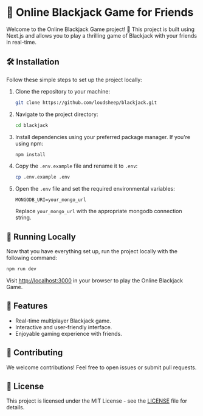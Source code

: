 # 🎲 Online Blackjack Game for Friends

Welcome to the Online Blackjack Game project! 🚀 This project is built using Next.js and allows you to play a thrilling game of Blackjack with your friends in real-time.

## 🛠️ Installation

Follow these simple steps to set up the project locally:

1. Clone the repository to your machine:

   ```bash
   git clone https://github.com/loudsheep/blackjack.git
   ```

2. Navigate to the project directory:

   ```bash
   cd blackjack
   ```

3. Install dependencies using your preferred package manager. If you're using npm:

   ```bash
   npm install
   ```

4. Copy the `.env.example` file and rename it to `.env`:

   ```bash
   cp .env.example .env
   ```

5. Open the `.env` file and set the required environmental variables:

   ```env
   MONGODB_URI=your_mongo_url
   ```

   Replace `your_mongo_url` with the appropriate mongodb connection string.

## 🚀 Running Locally

Now that you have everything set up, run the project locally with the following command:

```bash
npm run dev
```

Visit [http://localhost:3000](http://localhost:3000) in your browser to play the Online Blackjack Game.

## 🎉 Features

- Real-time multiplayer Blackjack game.
- Interactive and user-friendly interface.
- Enjoyable gaming experience with friends.

## 🤝 Contributing

We welcome contributions! Feel free to open issues or submit pull requests.

## 📝 License

This project is licensed under the MIT License - see the [LICENSE](LICENSE) file for details.
